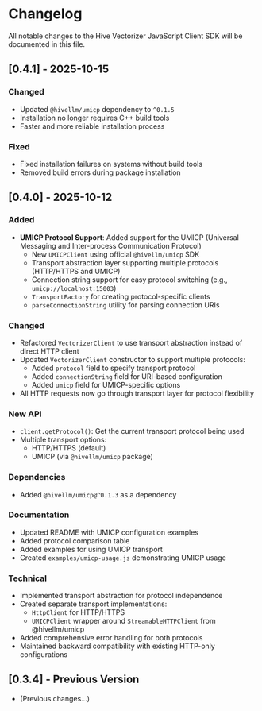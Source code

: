 # Changelog

All notable changes to the Hive Vectorizer JavaScript Client SDK will be documented in this file.

## [0.4.1] - 2025-10-15

### Changed
- Updated `@hivellm/umicp` dependency to `^0.1.5`
- Installation no longer requires C++ build tools
- Faster and more reliable installation process

### Fixed
- Fixed installation failures on systems without build tools
- Removed build errors during package installation

## [0.4.0] - 2025-10-12

### Added
- **UMICP Protocol Support**: Added support for the UMICP (Universal Messaging and Inter-process Communication Protocol)
  - New `UMICPClient` using official `@hivellm/umicp` SDK
  - Transport abstraction layer supporting multiple protocols (HTTP/HTTPS and UMICP)
  - Connection string support for easy protocol switching (e.g., `umicp://localhost:15003`)
  - `TransportFactory` for creating protocol-specific clients
  - `parseConnectionString` utility for parsing connection URIs

### Changed
- Refactored `VectorizerClient` to use transport abstraction instead of direct HTTP client
- Updated `VectorizerClient` constructor to support multiple protocols:
  - Added `protocol` field to specify transport protocol
  - Added `connectionString` field for URI-based configuration
  - Added `umicp` field for UMICP-specific options
- All HTTP requests now go through transport layer for protocol flexibility

### New API
- `client.getProtocol()`: Get the current transport protocol being used
- Multiple transport options:
  - HTTP/HTTPS (default)
  - UMICP (via `@hivellm/umicp` package)

### Dependencies
- Added `@hivellm/umicp@^0.1.3` as a dependency

### Documentation
- Updated README with UMICP configuration examples
- Added protocol comparison table
- Added examples for using UMICP transport
- Created `examples/umicp-usage.js` demonstrating UMICP usage

### Technical
- Implemented transport abstraction for protocol independence
- Created separate transport implementations:
  - `HttpClient` for HTTP/HTTPS
  - `UMICPClient` wrapper around `StreamableHTTPClient` from @hivellm/umicp
- Added comprehensive error handling for both protocols
- Maintained backward compatibility with existing HTTP-only configurations

## [0.3.4] - Previous Version
- (Previous changes...)
